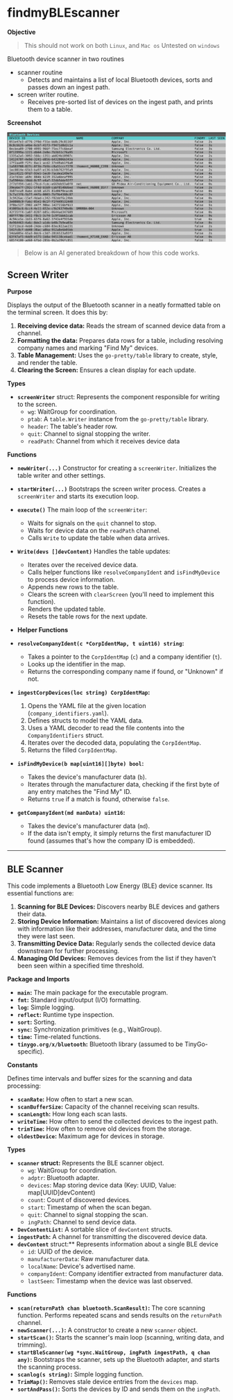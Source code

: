 # findmyBLEscanner
**Objective**
> This should not work on both `Linux`, and `Mac os` Untested on `windows`

Bluetooth device scanner in two routines
- scanner routine
  - Detects and maintains a list of local Bluetooth devices, sorts and passes down an ingest path.
- screen writer routine.
  - Receives pre-sorted list of devices on the ingest path, and prints them to a table.

**Screenshot**

![scanner screenshot](scannerpic.png)


> Below is an AI generated breakdown of how this code works.

## Screen Writer
**Purpose**

Displays the output of the Bluetooth scanner in a neatly formatted table on the terminal screen. It does this by:

1. **Receiving device data:**  Reads the stream of scanned device data from a channel.
2. **Formatting the data:**  Prepares data rows for a table, including resolving company names and marking "Find My" devices.
3. **Table Management:** Uses the `go-pretty/table` library to create, style, and render the table.
4. **Clearing the Screen:** Ensures a clean display for each update.

**Types**

* **`screenWriter`** struct: Represents the component responsible for writing to the screen.
   * `wg`: WaitGroup for coordination.
   * `ptab`: A `table.Writer` instance from the `go-pretty/table` library.
   * `header`: The table's header row.
   * `quit`: Channel to signal stopping the writer.
   * `readPath`: Channel from which it receives device data 

**Functions**

* **`newWriter(...)`** Constructor for creating a `screenWriter`. Initializes the table writer and other settings.

* **`startWriter(...)`** Bootstraps the screen writer process. Creates a `screenWriter` and starts its execution loop.

* **`execute()`** The main loop of the `screenWriter`:
    * Waits for signals on the `quit` channel to stop.
    * Waits for device data on the `readPath` channel.
    * Calls `Write` to update the table when data arrives.

* **`Write(devs []devContent)`** Handles the table updates:
    * Iterates over the received device data.
    * Calls helper functions like `resolveCompanyIdent` and `isFindMyDevice` to process device information. 
    * Appends new rows to the table.
    * Clears the screen with `clearScreen` (you'll need to implement this function).
    * Renders the updated table.
    * Resets the table rows for the next update.

* **Helper Functions**
* **`resolveCompanyIdent(c *CorpIdentMap, t uint16) string`:**
    * Takes a pointer to the `CorpIdentMap` (`c`) and a company identifier (`t`).
    * Looks up the identifier in the map.
    * Returns the corresponding company name if found, or "Unknown" if not.

* **`ingestCorpDevices(loc string) CorpIdentMap`:**
    1. Opens the YAML file at the given location (`company_identifiers.yaml`).
    2. Defines structs to model the YAML data.
    3. Uses a YAML decoder to read the file contents into the `CompanyIdentifiers` struct.
    4. Iterates over the decoded data, populating the `CorpIdentMap`. 
    5. Returns the filled `CorpIdentMap`.

* **`isFindMyDevice(b map[uint16][]byte) bool`:**
    * Takes the device's manufacturer data (`b`).
    * Iterates through the manufacturer data, checking if the first byte of any entry matches the "Find My" ID.
    * Returns `true` if a match is found, otherwise `false`.

* **`getCompanyIdent(md manData) uint16`:**
    * Takes the device's manufacturer data (`md`).
    * If the data isn't empty, it simply returns the first manufacturer ID found (assumes that's how the company ID is embedded). 

---
## BLE Scanner
This code implements a Bluetooth Low Energy (BLE) device scanner. Its essential functions are:

1. **Scanning for BLE Devices:** Discovers nearby BLE devices and gathers their data.
2. **Storing Device Information:** Maintains a list of discovered devices along with information like their addresses, manufacturer data, and the time they were last seen.
3. **Transmitting Device Data:** Regularly sends the collected device data downstream for further processing.
4. **Managing Old Devices:**  Removes devices from the list if they haven't been seen within a specified time threshold.

**Package and Imports**

* **`main`:**  The main package for the executable program.
* **`fmt`:**  Standard input/output (I/O) formatting.
* **`log`:**  Simple logging.
* **`reflect`:**  Runtime type inspection.
* **`sort`:**  Sorting.
* **`sync`:**  Synchronization primitives (e.g., WaitGroup).
* **`time`:**  Time-related functions.
* **`tinygo.org/x/bluetooth`:**  Bluetooth library (assumed to be TinyGo-specific).

**Constants**

Defines time intervals and buffer sizes for the scanning and data processing:

* **`scanRate`:** How often to start a new scan.
* **`scanBufferSize`:** Capacity of the channel receiving scan results.
* **`scanLength`:**  How long each scan lasts.
* **`writeTime`:** How often to send the collected devices to the ingest path.
* **`trimTime`:** How often to remove old devices from the storage.
* **`oldestDevice`:** Maximum age for devices in storage.

**Types**

* **`scanner` struct:** Represents the BLE scanner object.
  * `wg`: WaitGroup for coordination.
  * `adptr`: Bluetooth adapter.
  * `devices`: Map storing device data (Key: UUID, Value: map[UUID]devContent)
  * `count`: Count of discovered devices.
  * `start`:  Timestamp of when the scan began.
  * `quit`: Channel to signal stopping the scan.
  * `ingPath`: Channel to send device data.
* **`DevContentList`:** A sortable slice of `devContent` structs.
* **`ingestPath`:**  A channel for transmitting the discovered device data.
* **`devContent`** struct:** Represents information about a single BLE device
  * `id`: UUID of the device.
  * `manufacturerData`: Raw manufacturer data.
  * `localName`: Device's advertised name.
  * `companyIdent`:  Company identifier extracted from manufacturer data.
  * `lastSeen`: Timestamp when the device was last observed.

**Functions**

* **`scan(returnPath chan bluetooth.ScanResult)`:**  The core scanning function.  Performs repeated scans and sends results on the `returnPath` channel.
* **`newScanner(...)`:** A constructor to create a new `scanner` object.
* **`startScan()`:** Starts the scanner's main loop (scanning, writing data, and trimming).
* **`startBleScanner(wg *sync.WaitGroup, ingPath ingestPath, q chan any)`:** Bootstraps the scanner, sets up the Bluetooth adapter, and starts the scanning process.
* **`scanlog(s string)`:** Simple logging function.
* **`TrimMap()`:** Removes stale device entries from the `devices` map.
* **`sortAndPass()`:**  Sorts the devices by ID and sends them on the `ingPath`.
